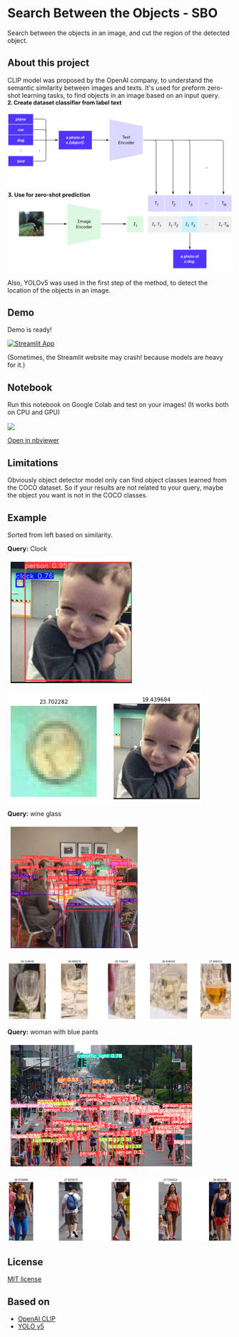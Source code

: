 # Search Between the Objects - SBO

Search between the objects in an image, and cut the region of the detected object.

## About this project
CLIP model was proposed by the OpenAI company, to understand the semantic similarity between images and texts.
It's used for preform zero-shot learning tasks, to find objects in an image based on an input query.
![Mehrdad Mohammadian](https://raw.githubusercontent.com/mehrdad-dev/SBO/main/assets/clip.svg)

Also, YOLOv5 was used in the first step of the method, to detect the location of the objects in an image.


## Demo
Demo is ready!

[![Streamlit App](https://static.streamlit.io/badges/streamlit_badge_black_white.svg)](https://share.streamlit.io/mehrdad-dev/sbo/main)

(Sometimes, the Streamlit website may crash! because models are heavy for it.)

## Notebook
Run this notebook on Google Colab and test on your images!
(It works both on CPU and GPU)

[<img src="https://colab.research.google.com/assets/colab-badge.svg" align="center">](https://colab.research.google.com/github/mehrdad-dev/SBO/blob/master/notebooks/search_objects_on_images.ipynb)


[Open in nbviewer](https://nbviewer.org/github/mehrdad-dev/SBO/blob/main/notebooks/search_objects_on_images.ipynb#)

## Limitations
Obviously object detector model only can find object classes learned from the COCO dataset. So if your results are not related to your query, maybe the object you want is not in the COCO classes.

## Example
Sorted from left based on similarity.

**Query:** Clock

![Mehrdad Mohammadian](https://raw.githubusercontent.com/mehrdad-dev/SBO/main/test_images/ex1.png)

![Mehrdad Mohammadian](https://raw.githubusercontent.com/mehrdad-dev/SBO/main/test_images/ex1-1.png)

 
**Query:** wine glass

![Mehrdad Mohammadian](https://raw.githubusercontent.com/mehrdad-dev/SBO/main/test_images/ex2.png)

![Mehrdad Mohammadian](https://raw.githubusercontent.com/mehrdad-dev/SBO/main/test_images/ex2-1.png)


**Query:** woman with blue pants

![Mehrdad Mohammadian](https://raw.githubusercontent.com/mehrdad-dev/SBO/main/test_images/ex3.png)

![Mehrdad Mohammadian](https://raw.githubusercontent.com/mehrdad-dev/SBO/main/test_images/ex3-1.png)


## License

[MIT license](https://github.com/mehrdad-dev/SBO/blob/main/LICENSE)

## Based on
- [OpenAI CLIP](https://pytorch.org/hub/ultralytics_yolov5/)
- [YOLO v5](https://github.com/openai/CLIP)

